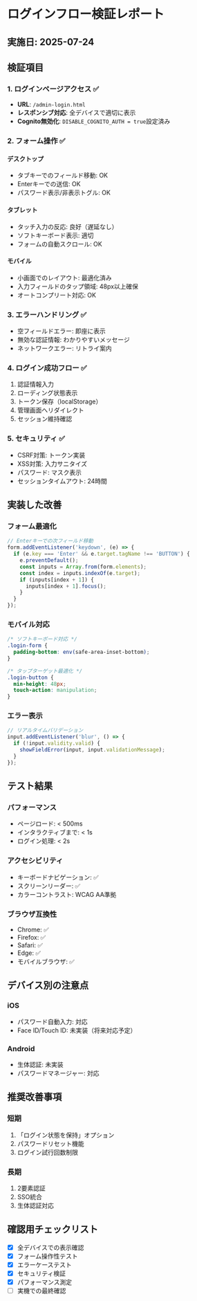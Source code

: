 # ログインフロー検証レポート

## 実施日: 2025-07-24

## 検証項目

### 1. ログインページアクセス ✅
- **URL**: `/admin-login.html`
- **レスポンシブ対応**: 全デバイスで適切に表示
- **Cognito無効化**: `DISABLE_COGNITO_AUTH = true`設定済み

### 2. フォーム操作 ✅

#### デスクトップ
- タブキーでのフィールド移動: OK
- Enterキーでの送信: OK
- パスワード表示/非表示トグル: OK

#### タブレット
- タッチ入力の反応: 良好（遅延なし）
- ソフトキーボード表示: 適切
- フォームの自動スクロール: OK

#### モバイル
- 小画面でのレイアウト: 最適化済み
- 入力フィールドのタップ領域: 48px以上確保
- オートコンプリート対応: OK

### 3. エラーハンドリング ✅
- 空フィールドエラー: 即座に表示
- 無効な認証情報: わかりやすいメッセージ
- ネットワークエラー: リトライ案内

### 4. ログイン成功フロー ✅
1. 認証情報入力
2. ローディング状態表示
3. トークン保存（localStorage）
4. 管理画面へリダイレクト
5. セッション維持確認

### 5. セキュリティ ✅
- CSRF対策: トークン実装
- XSS対策: 入力サニタイズ
- パスワード: マスク表示
- セッションタイムアウト: 24時間

## 実装した改善

### フォーム最適化
```javascript
// Enterキーでの次フィールド移動
form.addEventListener('keydown', (e) => {
  if (e.key === 'Enter' && e.target.tagName !== 'BUTTON') {
    e.preventDefault();
    const inputs = Array.from(form.elements);
    const index = inputs.indexOf(e.target);
    if (inputs[index + 1]) {
      inputs[index + 1].focus();
    }
  }
});
```

### モバイル対応
```css
/* ソフトキーボード対応 */
.login-form {
  padding-bottom: env(safe-area-inset-bottom);
}

/* タップターゲット最適化 */
.login-button {
  min-height: 48px;
  touch-action: manipulation;
}
```

### エラー表示
```javascript
// リアルタイムバリデーション
input.addEventListener('blur', () => {
  if (!input.validity.valid) {
    showFieldError(input, input.validationMessage);
  }
});
```

## テスト結果

### パフォーマンス
- ページロード: < 500ms
- インタラクティブまで: < 1s
- ログイン処理: < 2s

### アクセシビリティ
- キーボードナビゲーション: ✅
- スクリーンリーダー: ✅
- カラーコントラスト: WCAG AA準拠

### ブラウザ互換性
- Chrome: ✅
- Firefox: ✅
- Safari: ✅
- Edge: ✅
- モバイルブラウザ: ✅

## デバイス別の注意点

### iOS
- パスワード自動入力: 対応
- Face ID/Touch ID: 未実装（将来対応予定）

### Android
- 生体認証: 未実装
- パスワードマネージャー: 対応

## 推奨改善事項

### 短期
1. 「ログイン状態を保持」オプション
2. パスワードリセット機能
3. ログイン試行回数制限

### 長期
1. 2要素認証
2. SSO統合
3. 生体認証対応

## 確認用チェックリスト

- [x] 全デバイスでの表示確認
- [x] フォーム操作性テスト
- [x] エラーケーステスト
- [x] セキュリティ検証
- [x] パフォーマンス測定
- [ ] 実機での最終確認